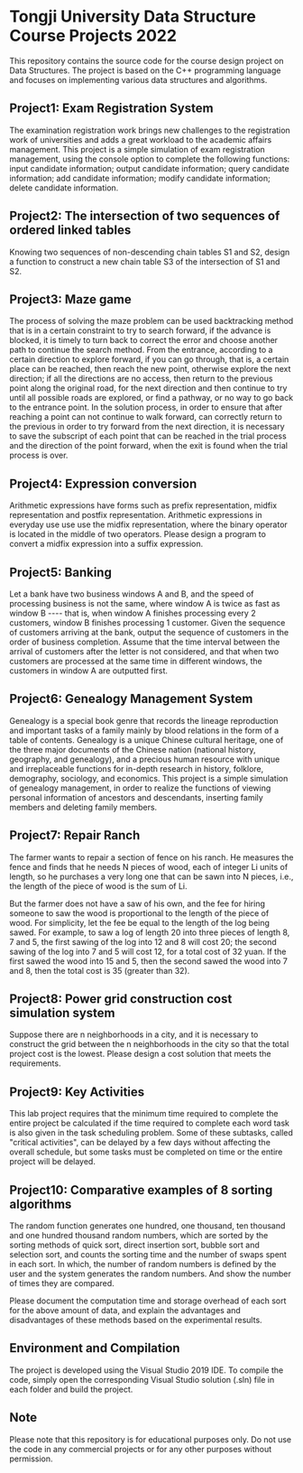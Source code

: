 # Tongji University Data Structure Course Projects 2022

This repository contains the source code for the course design project on Data Structures. The project is based on the C++ programming language and focuses on implementing various data structures and algorithms.

## Project1: Exam Registration System
The examination registration work brings new challenges to the registration work of universities and adds a great workload to the academic affairs management. This project is a simple simulation of exam registration management, using the console option to complete the following functions: input candidate information; output candidate information; query candidate information; add candidate information; modify candidate information; delete candidate information.

## Project2: The intersection of two sequences of ordered linked tables
Knowing two sequences of non-descending chain tables S1 and S2, design a function to construct a new chain table S3 of the intersection of S1 and S2.

## Project3: Maze game
The process of solving the maze problem can be used backtracking method that is in a certain constraint to try to search forward, if the advance is blocked, it is timely to turn back to correct the error and choose another path to continue the search method. From the entrance, according to a certain direction to explore forward, if you can go through, that is, a certain place can be reached, then reach the new point, otherwise explore the next direction; if all the directions are no access, then return to the previous point along the original road, for the next direction and then continue to try until all possible roads are explored, or find a pathway, or no way to go back to the entrance point. In the solution process, in order to ensure that after reaching a point can not continue to walk forward, can correctly return to the previous in order to try forward from the next direction, it is necessary to save the subscript of each point that can be reached in the trial process and the direction of the point forward, when the exit is found when the trial process is over.

## Project4: Expression conversion
Arithmetic expressions have forms such as prefix representation, midfix representation and postfix representation. Arithmetic expressions in everyday use use use the midfix representation, where the binary operator is located in the middle of two operators. Please design a program to convert a midfix expression into a suffix expression.

## Project5: Banking
Let a bank have two business windows A and B, and the speed of processing business is not the same, where window A is twice as fast as window B ---- that is, when window A finishes processing every 2 customers, window B finishes processing 1 customer. Given the sequence of customers arriving at the bank, output the sequence of customers in the order of business completion. Assume that the time interval between the arrival of customers after the letter is not considered, and that when two customers are processed at the same time in different windows, the customers in window A are outputted first.

## Project6: Genealogy Management System
Genealogy is a special book genre that records the lineage reproduction and important tasks of a family mainly by blood relations in the form of a table of contents. Genealogy is a unique Chinese cultural heritage, one of the three major documents of the Chinese nation (national history, geography, and genealogy), and a precious human resource with unique and irreplaceable functions for in-depth research in history, folklore, demography, sociology, and economics. This project is a simple simulation of genealogy management, in order to realize the functions of viewing personal information of ancestors and descendants, inserting family members and deleting family members.

## Project7: Repair Ranch
The farmer wants to repair a section of fence on his ranch. He measures the fence and finds that he needs N pieces of wood, each of integer Li units of length, so he purchases a very long one that can be sawn into N pieces, i.e., the length of the piece of wood is the sum of Li.

But the farmer does not have a saw of his own, and the fee for hiring someone to saw the wood is proportional to the length of the piece of wood. For simplicity, let the fee be equal to the length of the log being sawed. For example, to saw a log of length 20 into three pieces of length 8, 7 and 5, the first sawing of the log into 12 and 8 will cost 20; the second sawing of the log into 7 and 5 will cost 12, for a total cost of 32 yuan. If the first sawed the wood into 15 and 5, then the second sawed the wood into 7 and 8, then the total cost is 35 (greater than 32).

## Project8: Power grid construction cost simulation system
Suppose there are n neighborhoods in a city, and it is necessary to construct the grid between the n neighborhoods in the city so that the total project cost is the lowest. Please design a cost solution that meets the requirements.

## Project9: Key Activities
This lab project requires that the minimum time required to complete the entire project be calculated if the time required to complete each word task is also given in the task scheduling problem. Some of these subtasks, called "critical activities", can be delayed by a few days without affecting the overall schedule, but some tasks must be completed on time or the entire project will be delayed.

## Project10: Comparative examples of 8 sorting algorithms

The random function generates one hundred, one thousand, ten thousand and one hundred thousand random numbers, which are sorted by the sorting methods of quick sort, direct insertion sort, bubble sort and selection sort, and counts the sorting time and the number of swaps spent in each sort. In which, the number of random numbers is defined by the user and the system generates the random numbers. And show the number of times they are compared.

Please document the computation time and storage overhead of each sort for the above amount of data, and explain the advantages and disadvantages of these methods based on the experimental results.

## Environment and Compilation

The project is developed using the Visual Studio 2019 IDE. To compile the code, simply open the corresponding Visual Studio solution (.sln) file in each folder and build the project.

## Note

Please note that this repository is for educational purposes only. Do not use the code in any commercial projects or for any other purposes without permission.
